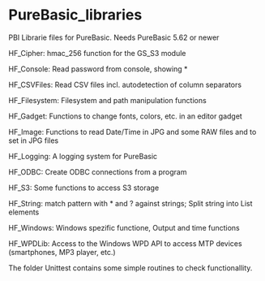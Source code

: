# PureBasic_libraries
PBI Librarie files for PureBasic. Needs PureBasic 5.62 or newer

HF_Cipher:     hmac_256 function for the GS_S3 module

HF_Console:    Read password from console, showing *

HF_CSVFiles:   Read CSV files incl. autodetection of column separators

HF_Filesystem: Filesystem and path manipulation functions

HF_Gadget:     Functions to change fonts, colors, etc. in an editor gadget

HF_Image:      Functions to read Date/Time in JPG and some RAW files and to set 
               in JPG files

HF_Logging:    A logging system for PureBasic

HF_ODBC:       Create ODBC connections from a program

HF_S3:         Some functions to access S3 storage

HF_String:     match pattern with * and ? against strings; Split string into List elements

HF_Windows:    Windows spezific functione, Output and time functions

HF_WPDLib:     Access to the Windows WPD API to access MTP devices (smartphones, MP3 player, etc.)

The folder Unittest contains some simple routines to check functionallity.

